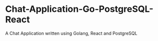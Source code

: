 # Chat-Application-Go-PostgreSQL-React
A Chat Application written using Golang, React and PostgreSQL
